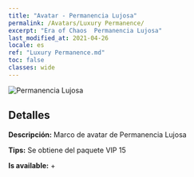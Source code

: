 ```yaml
---
title: "Avatar - Permanencia Lujosa"
permalink: /Avatars/Luxury Permanence/
excerpt: "Era of Chaos  Permanencia Lujosa"
last_modified_at: 2021-04-26
locale: es
ref: "Luxury Permanence.md"
toc: false
classes: wide
---
```

 ![Permanencia Lujosa](/images/a/avatarFrame_80.png)

## Detalles

 **Descripción:** Marco de avatar de Permanencia Lujosa 

 **Tips:** Se obtiene del paquete VIP 15 

 **Is available:**  + 

